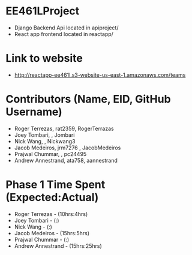# EE461LProject

* Django Backend Api located in apiproject/
* React app frontend located in reactapp/

# Link to website

* http://reactapp-ee461l.s3-website-us-east-1.amazonaws.com/teams

# Contributors (Name, EID, GitHub Username)

* Roger Terrezas, rat2359, RogerTerrazas
* Joey Tombari, , Jombari
* Nick Wang, , Nickwang3
* Jacob Medeiros, jrm7276 , JacobMedeiros
* Prajwal Chummar, , pc24495
* Andrew Annestrand, ata758, aannestrand

# Phase 1 Time Spent (Expected:Actual)

* Roger Terrezas - (10hrs:4hrs)
* Joey Tombari - (:)
* Nick Wang - (:)
* Jacob Medeiros - (15hrs:5hrs)
* Prajwal Chummar - (:)
* Andrew Annestrand - (15hrs:25hrs)
